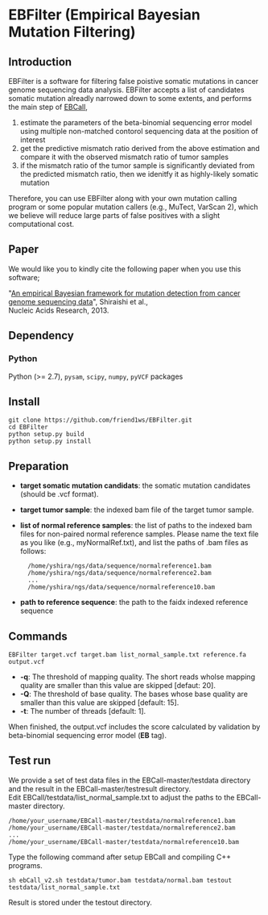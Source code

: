 # EBFilter (Empirical Bayesian Mutation Filtering)

## Introduction

EBFilter is a software for filtering false poistive somatic mutations in cancer genome sequencing data analysis.
EBFilter accepts a list of candidates somatic mutation alreadly narrowed down to some extents, and performs the main step of [EBCall](https://github.com/friend1ws/EBCall), 

1. estimate the parameters of the beta-binomial sequencing error model using multiple non-matched contorol sequencing data at the position of interest
2. get the predictive mismatch ratio derived from the above estimation and compare it with the observed mismatch ratio of tumor samples
3. if the mismatch ratio of the tumor sample is significantly deviated from the predicted mismatch ratio, then we idenitfy it as highly-likely somatic mutation

Therefore, you can use EBFilter along with your own mutation calling program 
or some popular mutation callers (e.g., MuTect, VarScan 2),
which we believe will reduce large parts of false positives with a slight computational cost.

## Paper

We would like you to kindly cite the following paper when you use this software; 

"[An empirical Bayesian framework for mutation detection from cancer genome sequencing data](http://nar.oxfordjournals.org/content/41/7/e89.long)", Shiraishi et al.,  
Nucleic Acids Research, 2013.


<!--
# Motivation

One major source of false positive somatic mutation in cancer genome sequencing data analysis is,
"broken symetry of mismatches between tumor and normal sequencing data that randomly occurs at the error-prone sites"
(see e.g., Figure 1, Shiraishi et al., NAR, 2013).
Therefore, one of the most important techniques for reducing false positive mutations is to check many control sequencing data (including non-matched normal samples), to see whether the candidates are artifacts produced at the error-prone sites, and many somatic mutation calling pipeline adopt this strategy.

EBCall uses 

1. estimate the parameters of the sequencing error model using multiple non-matched contorol sequencing data at the position of interest
2. get the predictive mismatch ratio obtained from the above estimation and compare it with the observed mismatch ratio of tumor samples
3. if the mismatch ratio of the tumor sample is significantly deviated from the predicted mismatch ratio, then we idenitfy it as highly-likely somatic mutation


EBCall is actually integrating many other steps (Fisher's exact test), and could not perfrom purely the above beta-binomial filteringt step.
Therefore, we decided to implement a software which just perform beta-binomial step for already collected candidates of somatic mutations.

Therefore, you can use this software after performing popular mutation callers (e.g., mutects, VarScan2,and so on),
or your own inhouse mutation caling program, which we believe will reduce large parts of false positives.

-->


## Dependency

### Python
Python (>= 2.7), `pysam`, `scipy`, `numpy`, `pyVCF` packages


## Install

```
git clone https://github.com/friend1ws/EBFilter.git
cd EBFilter
python setup.py build
python setup.py install
```

## Preparation

- **target somatic mutation candidats**: the somatic mutation candidates (should be .vcf format).
- **target tumor sample**: the indexed bam file of the target tumor sample.
- **list of normal reference samples**: the list of paths to the indexed bam files for non-paired normal reference samples. Please name the text file as you like (e.g., myNormalRef.txt), and list the paths of .bam files as follows:  

		/home/yshira/ngs/data/sequence/normalreference1.bam
		/home/yshira/ngs/data/sequence/normalreference2.bam
		...
		/home/yshira/ngs/data/sequence/normalreference10.bam
- **path to reference sequence**: the path to the faidx indexed reference sequence

## Commands

    EBFilter target.vcf target.bam list_normal_sample.txt reference.fa output.vcf
  
- **-q**: The threshold of mapping quality. The short reads wholse mapping quality are smaller than this value are skipped [defaut: 20].
- **-Q**: The threshold of base quality. The bases whose base quality are smaller than this value are skipped [default: 15].
- **-t**: The number of threads [default: 1].

When finished, the output.vcf includes the score calculated by validation by beta-binomial sequencing error model (**EB** tag).



## Test run

We provide a set of test data files in the EBCall-master/testdata directory and the result in the EBCall-master/testresult directory.   
Edit EBCall/testdata/list_normal_sample.txt to adjust the paths to the EBCall-master directory.

	/home/your_username/EBCall-master/testdata/normalreference1.bam
	/home/your_username/EBCall-master/testdata/normalreference2.bam
	...
	/home/your_username/EBCall-master/testdata/normalreference10.bam

Type the following command after setup EBCall and compiling C++ programs. 

	sh ebCall_v2.sh testdata/tumor.bam testdata/normal.bam testout testdata/list_normal_sample.txt

Result is stored under the testout directory.


